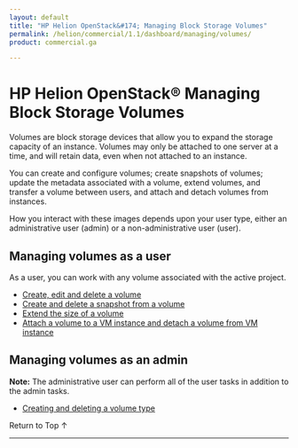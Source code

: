 ```yaml
---
layout: default
title: "HP Helion OpenStack&#174; Managing Block Storage Volumes"
permalink: /helion/commercial/1.1/dashboard/managing/volumes/
product: commercial.ga

---
```

<!--UNDER REVISION-->

<script>

function PageRefresh {
onLoad="window.refresh"
}

PageRefresh();

</script>

<!--
<p style="font-size: small;"> <a href="/helion/commercial/1.1/ga1/install/">&#9664; PREV</a> | <a href="/helion/commercial/1.1/ga1/install-overview/">&#9650; UP</a> | <a href="/helion/commercial/1.1/ga1/">NEXT &#9654;</a> 
-->

# HP Helion OpenStack&#174; Managing Block Storage Volumes

Volumes are block storage devices that allow you to expand the storage capacity of an instance. Volumes may only be attached to one server at a time, and will retain data, even when not attached to an instance.

You can create and configure volumes; create snapshots of volumes; update the metadata associated with a volume, extend volumes, and transfer a volume between users, and attach and detach volumes from instances.

How you interact with these images depends upon your user type, either an administrative user (admin) or a non-administrative user (user). 

## Managing volumes as a user ##

As a user, you can work with any volume associated with the active project. 

* [Create, edit and delete a volume](/helion/commercial/1.1/dashboard/managing/volume/create/)
* [Create and delete a snapshot from a volume](/helion/commercial/1.1/dashboard/managing/snapshots/create/)
* [Extend the size of a volume](/helion/commercial/1.1/dashboard/managing/volume/extend/)
* [Attach a volume to a VM instance and detach a volume from VM instance](/helion/commercial/1.1/dashboard/managing/volume/attach/)

## <h2>Managing volumes as an admin ##

**Note:** The administrative user can perform all of the user tasks in addition to the admin tasks.

* <a href="#create_volume_type">Creating and deleting a volume type</a></li>

<p><a href="#top" style="padding:14px 0px 14px 0px; text-decoration: none;"> Return to Top &#8593; </a>


----
